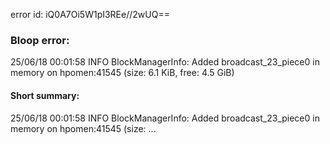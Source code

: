 error id: iQ0A7Oi5W1pI3REe//2wUQ==
### Bloop error:

25/06/18 00:01:58 INFO BlockManagerInfo: Added broadcast_23_piece0 in memory on hpomen:41545 (size: 6.1 KiB, free: 4.5 GiB)
#### Short summary: 

25/06/18 00:01:58 INFO BlockManagerInfo: Added broadcast_23_piece0 in memory on hpomen:41545 (size: ...
